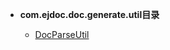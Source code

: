 





- **com.ejdoc.doc.generate.util目录**

	- [DocParseUtil](jdocGenerate/com/ejdoc/doc/generate/util/DocParseUtil.md)
